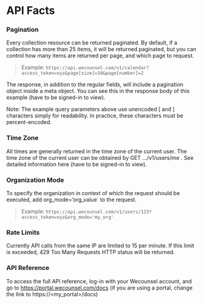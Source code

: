 # API Facts

### Pagination
Every collection resource can be returned paginated. By default, if a collection has more than 25 items, it will be returned paginated, but you can control how many items are returned per page, and which page to request.

> Example: `https://api.wecounsel.com/v1/calendar?access_token=xyz&page[size]=10&page[number]=2`

The response, in addition to the regular fields, will include a pagination object inside a meta object. You can see this in the response body of this example (have to be signed-in to view).

<aside class="notice">Note: The example query parameters above use unencoded [ and ] characters simply for readability. In practice, these characters must be percent-encoded.
</aside>

### Time Zone
All times are generally returned in the time zone of the current user. The time zone of the current user can be obtained by GET .../v1/users/me . See detailed information here (have to be signed-in to view).

### Organization Mode
To specify the organization in context of which the request should be executed, add org_mode=’org_value` to the request.

> Example: `https://api.wecounsel.com/v1/users/123?access_token=xyz&org_mode='my_org'`

### Rate Limits
Currently API calls from the same IP are limited to 15 per minute. If this limit is exceeded, 429 Too Many Requests HTTP status will be returned.

### API Reference
To access the full API reference, log-in with your Wecounsel account, and go to https://portal.wecounsel.com/docs (if you are using a portal, change the link to https://<my_portal>/docs)
